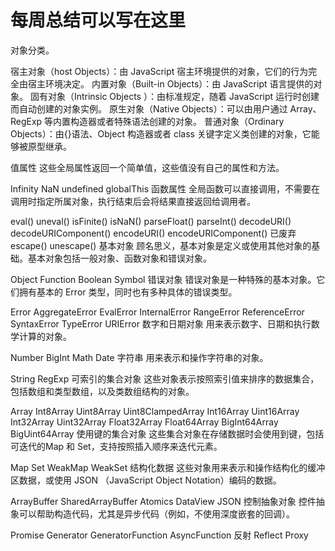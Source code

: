 # 每周总结可以写在这里
对象分类。

宿主对象（host Objects）：由 JavaScript 宿主环境提供的对象，它们的行为完全由宿主环境决定。
内置对象（Built-in Objects）：由 JavaScript 语言提供的对象。
固有对象（Intrinsic Objects ）：由标准规定，随着 JavaScript 运行时创建而自动创建的对象实例。
原生对象（Native Objects）：可以由用户通过 Array、RegExp 等内置构造器或者特殊语法创建的对象。
普通对象（Ordinary Objects）：由{}语法、Object 构造器或者 class 关键字定义类创建的对象，它能够被原型继承。

值属性
这些全局属性返回一个简单值，这些值没有自己的属性和方法。

Infinity
NaN
undefined
globalThis
函数属性
全局函数可以直接调用，不需要在调用时指定所属对象，执行结束后会将结果直接返回给调用者。

eval()
uneval()
isFinite()
isNaN()
parseFloat()
parseInt()
decodeURI()
decodeURIComponent()
encodeURI()
encodeURIComponent()
已废弃
escape()
unescape()
基本对象
顾名思义，基本对象是定义或使用其他对象的基础。基本对象包括一般对象、函数对象和错误对象。

Object
Function
Boolean
Symbol
错误对象
错误对象是一种特殊的基本对象。它们拥有基本的 Error 类型，同时也有多种具体的错误类型。

Error
AggregateError
EvalError
InternalError
RangeError
ReferenceError
SyntaxError
TypeError
URIError
数字和日期对象
用来表示数字、日期和执行数学计算的对象。

Number
BigInt
Math
Date
字符串
用来表示和操作字符串的对象。

String
RegExp
可索引的集合对象
这些对象表示按照索引值来排序的数据集合，包括数组和类型数组，以及类数组结构的对象。

Array
Int8Array
Uint8Array
Uint8ClampedArray
Int16Array
Uint16Array
Int32Array
Uint32Array
Float32Array
Float64Array
BigInt64Array
BigUint64Array
使用键的集合对象
这些集合对象在存储数据时会使用到键，包括可迭代的Map 和 Set，支持按照插入顺序来迭代元素。

Map
Set
WeakMap
WeakSet
结构化数据
这些对象用来表示和操作结构化的缓冲区数据，或使用 JSON （JavaScript Object Notation）编码的数据。

ArrayBuffer
SharedArrayBuffer
Atomics
DataView
JSON
控制抽象对象
控件抽象可以帮助构造代码，尤其是异步代码（例如，不使用深度嵌套的回调）。

Promise
Generator
GeneratorFunction
AsyncFunction
反射
Reflect
Proxy
